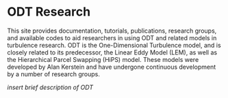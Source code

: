 ODT Research
=============================

This site provides documentation, tutorials, publications, research groups, and available codes to aid researchers in using ODT and related models in turbulence research. ODT is the One-Dimensional Turbulence model, and is closely related to its predecessor, the Linear Eddy Model (LEM), as well as the Hierarchical Parcel Swapping (HiPS) model. These models were developed by Alan Kerstein and have undergone continuous development by a number of research groups.

*insert brief description of ODT*
